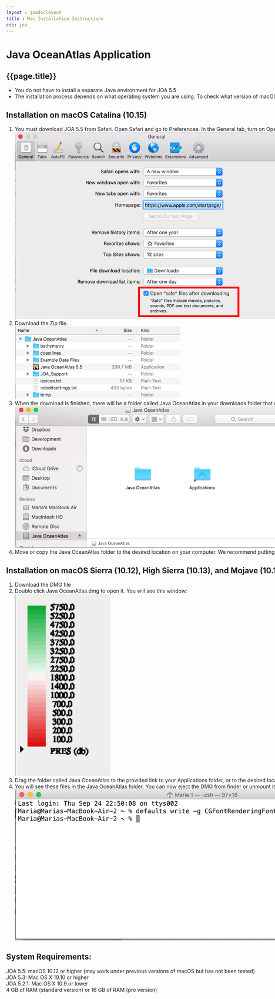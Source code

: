 ```yaml
---
layout : joadoclayout
title : Mac Installation Instructions
css: joa
---
```


<div id="container" class="joa joa_download_windows  row-fluid" style="max-width:125vh;text-align:left;">
<div id="main_content" class="contained span8" style="min-width:122vh">
<div id="top"></div>
	<h1>Java OceanAtlas Application</h1>
	<h2>{{page.title}}</h2>

<p>
<ul>
<li>You do not have to install a separate Java environment for JOA 5.5 </li>
<li>The installation process depends on what operating system you are using. To check what version of macOS is installed on your computer, go to the apple menu in the top left corner of your screen and select <b>About This Mac.</b> JOA 5.5 has been tested on versions 12-15 of macOS.</li>
</ul>
</p>

<h2>Installation on macOS Catalina (10.15) </h2>
<p>
<ol>
<li>You must download JOA 5.5 from Safari. Open Safari and go to Preferences. In the General tab, turn on Open “safe” files after downloading. This is necessary for JOA to install correctly.</li>

<img alt="Mac-1" src="assets/images/mac1.jpg">

<li>Download the Zip file.</li>

<img alt="Mac-2" src="assets/images/mac2.jpg">

<li>When the download is finished, there will be a folder called Java OceanAtlas in your downloads folder that contains these files:</li>

<img alt="Mac-3" src="assets/images/mac3.jpg">

<li>Move or copy the Java OceanAtlas folder to the desired location on your computer. We recommend putting it in Applications.</li>
</ol>
</p>

<h2>Installation on macOS Sierra (10.12), High Sierra (10.13), and Mojave (10.14)</h2>
<p>
<ol>
<li>Download the DMG file </li>

<li>Double click Java OceanAtlas.dmg to open it. You will see this window:</li>

<img alt="Mac-4" src="assets/images/mac4.jpg">

<li>Drag the folder called Java OceanAtlas to the provided link to your Applications folder, or to the desired location on your computer. Do not run JOA directly from the DMG.</li>

<li>You will see these files in the Java OceanAtlas folder. You can now eject the DMG from finder or unmount it using the Disk Utility application. The DMG can be kept as a backup or discarded entirely.</li>

<img alt="Mac-5" src="assets/images/mac5.jpg">
</ol>
</p>

<h2>System Requirements:</h2>
<p>
JOA 5.5: macOS 10.12 or higher (may work under previous versions of macOS but has not been tested) <br>
JOA 5.3: Mac OS X 10.10 or higher<br>
JOA 5.2.1: Mac OS X 10.9 or lower<br>
4 GB of RAM (standard version) or 16 GB of RAM (pro version)
</p>
